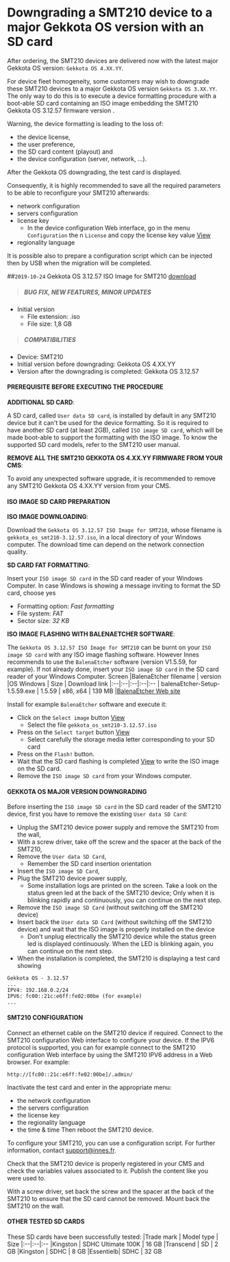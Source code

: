 # Downgrading a SMT210 device to a major Gekkota OS version with an SD card

After ordering, the SMT210 devices are delivered now with the latest major Gekkota OS version: `Gekkota OS 4.XX.YY`.

For device fleet homogeneity, some customers may wish to downgrade these SMT210 devices to a major Gekkota OS version `Gekkota OS 3.XX.YY`.
The only way to do this is to execute a device formatting procedure with a boot-able SD card containing an ISO image embedding the SMT210 Gekkota OS 3.12.57 firmware version .

Warning, the device formatting is leading to the loss of:

- the device license,
- the user preference,
- the SD card content (playout) and
- the device configuration (server, network, ...).

After the Gekkota OS downgrading, the test card is displayed.

Consequently, it is highly recommended to save all the required parameters to be able to reconfigure your SMT210 afterwards:

- network configuration
- servers configuration
- license key
	- In the device configuration Web interface, go in the menu ```Configuration``` the n ```License``` and copy the license key value [View](https://github.com/innes-labs/archives/downloads/application-notes/smt210_downgrade_to_gekkota-os_3/qeedji-license.jpg)
- regionality language

It is possible also to prepare a configuration script which can be injected then by USB when the migration will be completed.

##`2019-10-24` Gekkota OS 3.12.57 ISO Image for SMT210 [download](https://github.com/innes-labs/archives/downloads/application-notes/smt210_downgrade_to_gekkota-os_3/gekkota_os_smt210-3.12.57.iso)
>##### **BUG FIX, NEW FEATURES, MINOR UPDATES**
- Initial version
    - File extension: .iso
    - File size: 1,8 GB
>##### **COMPATIBILITIES**
- Device: SMT210
- Initial version before downgrading: Gekkota OS 4.XX.YY
- Version after the downgrading is completed: Gekkota OS 3.12.57

#### **PREREQUISITE BEFORE EXECUTING THE PROCEDURE**

**ADDITIONAL SD CARD**:

A SD card, called `User data SD card`, is installed by default in any SMT210 device but it can't be used for the device formatting. So it is required to have another SD card (at least 2GB), called `ISO image SD card`, which will be made boot-able to support the formatting with the ISO image. To know the supported SD card models, refer to the SMT210 user manual.

**REMOVE ALL THE SMT210 GEKKOTA OS 4.XX.YY FIRMWARE FROM YOUR CMS**:

To avoid any unexpected software upgrade, it is recommended to remove any SMT210 Gekkota OS 4.XX.YY version from your CMS.

#### **ISO IMAGE SD CARD PREPARATION**

**ISO IMAGE DOWNLOADING**:

Download the `Gekkota OS 3.12.57 ISO Image for SMT210`, whose filename is ```gekkota_os_smt210-3.12.57.iso```, in a local directory of your Windows computer. The download time can depend on the network connection quality.

**SD CARD FAT FORMATTING**:

Insert your `ISO image SD card` in the SD card reader of your Windows Computer. In case Windows is showing a message inviting to format the SD card, choose yes
- Formatting option: *Fast formatting*
- File system: *FAT*
- Sector size: *32 KB*

**ISO IMAGE FLASHING WITH BALENAETCHER SOFTWARE**:

The `Gekkota OS 3.12.57 ISO Image for SMT210` can be burnt on your `ISO image SD card` with any ISO image flashing software.
However Innes recommends to use the `BalenaEtcher` software (version V1.5.59, for example). If not already done, insert your `ISO image SD card` in the SD card reader of your Windows Computer.
Screen
|BalenaEtcher filename | version |OS Windows | Size | Download link
|:--|:--|:--|:--|:--
| balenaEtcher-Setup-1.5.59.exe | 1.5.59 | x86, x64 | 139 MB |[BalenaEtcher Web site](https://www.balena.io/etcher/)

Install for example `BalenaEtcher` software and execute it:

- Click on the `Select image` button [View](https://github.com/innes-labs/archives/downloads/application-notes/smt210_downgrade_to_gekkota-os_3/balenaEtcher_select_image.jpg)
    - Select the file ```gekkota_os_smt210-3.12.57.iso```
- Press on the `Select target` button [View](https://github.com/innes-labs/archives/downloads/application-notes/smt210_downgrade_to_gekkota-os_3/balenaEtcher_select_target.jpg)
    - Select carefully the storage media letter corresponding to your SD card
- Press on the `Flash!` button.
- Wait that the SD card flashing is completed [View](https://github.com/innes-labs/archives/downloads/application-notes/smt210_downgrade_to_gekkota-os_3/balenaEtcher_flashing.jpg) to write the ISO image on the SD card.
- Remove the `ISO image SD card` from your Windows computer.

#### **GEKKOTA OS MAJOR VERSION DOWNGRADING**

Before inserting the `ISO image SD card` in the SD card reader of the SMT210 device, first you have to remove the existing `User data SD Card`:

- Unplug the SMT210 device power supply and remove the SMT210 from the wall,
- With a screw driver, take off the screw and the spacer at the back of the SMT210,
- Remove the `User data SD Card`,
    - Remember the SD card insertion orientation
- Insert the `ISO image SD Card`,
- Plug the SMT210 device power supply,
    - Some installation logs are printed on the screen. Take a look on the status green led at the back of the SMT210 device; Only when it is blinking rapidly and continuously, you can continue on the next step.
- Remove the `ISO image SD Card` (without switching off the SMT210 device)
- Insert back the `User data SD Card` (without switching off the SMT210 device) and wait that the ISO image is properly installed on the device
    - Don't unplug electrically the SMT210 device while the status green led is displayed continuously. When the LED is blinking again, you can continue on the next step.
- When the installation is completed, the SMT210 is displaying a test card showing
```
Gekkota OS - 3.12.57
...
IPV4: 192.168.0.2/24
IPV6: fc00::21c:e6ff:fe02:00be (for example)
...
```
#### **SMT210 CONFIGURATION**
Connect an ethernet cable on the SMT210 device if required.
Connect to the SMT210 configuration Web interface to configure your device. If the IPV6 protocol is supported, you can for example connect to the SMT210 configuration Web interface by using the SMT210 IPV6 address in a Web browser. For example:
```
http://[fc00::21c:e6ff:fe02:00be]/.admin/
```

Inactivate the test card and enter in the appropriate menu:

- the network configuration
- the servers configuration
- the license key
- the regionality language
- the time & time
Then reboot the SMT210 device.

To configure your SMT210, you can use a configuration script.
For further information, contact support@innes.fr.

Check that the SMT210 device is properly registered in your CMS and check the variables values associated to it.
Publish the content like you were used to.

With a screw driver, set back the screw and the spacer at the back of the SMT210 to ensure that the SD card cannot be removed.
Mount back the SMT210 on the wall.

#### **OTHER TESTED SD CARDS**
These SD cards have been successfully tested:
|Trade mark | Model type | Size
|:--|:--|:--
|Kingston  | SDHC Ultimate 100K | 16 GB
|Transcend | SD                 |  2 GB
|Kingston  | SDHC               |  8 GB
|Essentielb| SDHC               | 32 GB
